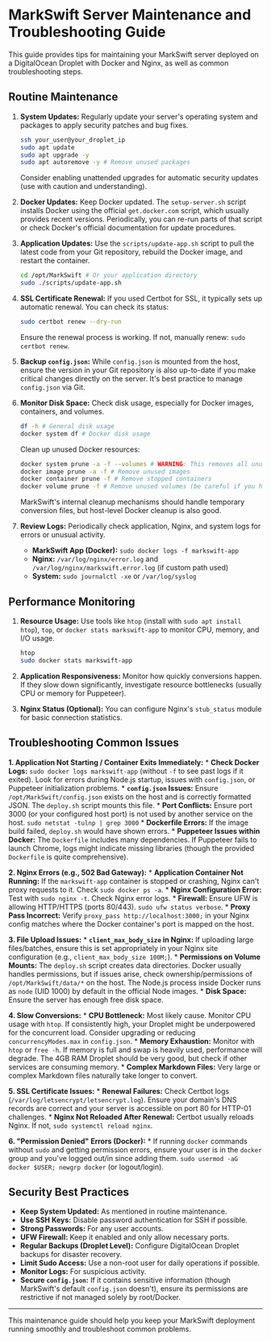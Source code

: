 # MarkSwift Server Maintenance and Troubleshooting Guide

This guide provides tips for maintaining your MarkSwift server deployed on a DigitalOcean Droplet with Docker and Nginx, as well as common troubleshooting steps.

## Routine Maintenance

1.  **System Updates:**
    Regularly update your server's operating system and packages to apply security patches and bug fixes.
    ```bash
    ssh your_user@your_droplet_ip
    sudo apt update
    sudo apt upgrade -y
    sudo apt autoremove -y # Remove unused packages
    ```
    Consider enabling unattended upgrades for automatic security updates (use with caution and understanding).

2.  **Docker Updates:**
    Keep Docker updated. The `setup-server.sh` script installs Docker using the official `get.docker.com` script, which usually provides recent versions. Periodically, you can re-run parts of that script or check Docker's official documentation for update procedures.

3.  **Application Updates:**
    Use the `scripts/update-app.sh` script to pull the latest code from your Git repository, rebuild the Docker image, and restart the container.
    ```bash
    cd /opt/MarkSwift # Or your application directory
    sudo ./scripts/update-app.sh
    ```

4.  **SSL Certificate Renewal:**
    If you used Certbot for SSL, it typically sets up automatic renewal. You can check its status:
    ```bash
    sudo certbot renew --dry-run 
    ```
    Ensure the renewal process is working. If not, manually renew: `sudo certbot renew`.

5.  **Backup `config.json`:**
    While `config.json` is mounted from the host, ensure the version in your Git repository is also up-to-date if you make critical changes directly on the server. It's best practice to manage `config.json` via Git.

6.  **Monitor Disk Space:**
    Check disk usage, especially for Docker images, containers, and volumes.
    ```bash
    df -h # General disk usage
    docker system df # Docker disk usage
    ```
    Clean up unused Docker resources:
    ```bash
    docker system prune -a -f --volumes # WARNING: This removes all unused images, containers, networks, and volumes. Use with caution.
    docker image prune -a -f # Remove unused images
    docker container prune -f # Remove stopped containers
    docker volume prune -f # Remove unused volumes (be careful if you have other apps using Docker volumes)
    ```
    MarkSwift's internal cleanup mechanisms should handle temporary conversion files, but host-level Docker cleanup is also good.

7.  **Review Logs:**
    Periodically check application, Nginx, and system logs for errors or unusual activity.
    *   **MarkSwift App (Docker):** `sudo docker logs -f markswift-app`
    *   **Nginx:** `/var/log/nginx/error.log` and `/var/log/nginx/markswift.error.log` (if custom path used)
    *   **System:** `sudo journalctl -xe` or `/var/log/syslog`

## Performance Monitoring

1.  **Resource Usage:**
    Use tools like `htop` (install with `sudo apt install htop`), `top`, or `docker stats markswift-app` to monitor CPU, memory, and I/O usage.
    ```bash
    htop
    sudo docker stats markswift-app
    ```

2.  **Application Responsiveness:**
    Monitor how quickly conversions happen. If they slow down significantly, investigate resource bottlenecks (usually CPU or memory for Puppeteer).

3.  **Nginx Status (Optional):**
    You can configure Nginx's `stub_status` module for basic connection statistics.

## Troubleshooting Common Issues

**1. Application Not Starting / Container Exits Immediately:**
    *   **Check Docker Logs:** `sudo docker logs markswift-app` (without `-f` to see past logs if it exited). Look for errors during Node.js startup, issues with `config.json`, or Puppeteer initialization problems.
    *   **`config.json` Issues:** Ensure `/opt/MarkSwift/config.json` exists on the host and is correctly formatted JSON. The `deploy.sh` script mounts this file.
    *   **Port Conflicts:** Ensure port 3000 (or your configured host port) is not used by another service on the host. `sudo netstat -tulnp | grep 3000`
    *   **Dockerfile Errors:** If the image build failed, `deploy.sh` would have shown errors.
    *   **Puppeteer Issues within Docker:** The `Dockerfile` includes many dependencies. If Puppeteer fails to launch Chrome, logs might indicate missing libraries (though the provided `Dockerfile` is quite comprehensive).

**2. Nginx Errors (e.g., 502 Bad Gateway):**
    *   **Application Container Not Running:** If the `markswift-app` container is stopped or crashing, Nginx can't proxy requests to it. Check `sudo docker ps -a`.
    *   **Nginx Configuration Error:** Test with `sudo nginx -t`. Check Nginx error logs.
    *   **Firewall:** Ensure UFW is allowing HTTP/HTTPS (ports 80/443). `sudo ufw status verbose`.
    *   **Proxy Pass Incorrect:** Verify `proxy_pass http://localhost:3000;` in your Nginx config matches where the Docker container's port is mapped on the host.

**3. File Upload Issues:**
    *   **`client_max_body_size` in Nginx:** If uploading large files/batches, ensure this is set appropriately in your Nginx site configuration (e.g., `client_max_body_size 100M;`).
    *   **Permissions on Volume Mounts:** The `deploy.sh` script creates data directories. Docker usually handles permissions, but if issues arise, check ownership/permissions of `/opt/MarkSwift/data/*` on the host. The Node.js process inside Docker runs as `node` (UID 1000) by default in the official Node images.
    *   **Disk Space:** Ensure the server has enough free disk space.

**4. Slow Conversions:**
    *   **CPU Bottleneck:** Most likely cause. Monitor CPU usage with `htop`. If consistently high, your Droplet might be underpowered for the concurrent load. Consider upgrading or reducing `concurrencyModes.max` in `config.json`.
    *   **Memory Exhaustion:** Monitor with `htop` or `free -h`. If memory is full and swap is heavily used, performance will degrade. The 4GB RAM Droplet should be very good, but check if other services are consuming memory.
    *   **Complex Markdown Files:** Very large or complex Markdown files naturally take longer to convert.

**5. SSL Certificate Issues:**
    *   **Renewal Failures:** Check Certbot logs (`/var/log/letsencrypt/letsencrypt.log`). Ensure your domain's DNS records are correct and your server is accessible on port 80 for HTTP-01 challenges.
    *   **Nginx Not Reloaded After Renewal:** Certbot usually reloads Nginx. If not, `sudo systemctl reload nginx`.

**6. "Permission Denied" Errors (Docker):**
    *   If running `docker` commands without `sudo` and getting permission errors, ensure your user is in the `docker` group and you've logged out/in since adding them. `sudo usermod -aG docker $USER; newgrp docker` (or logout/login).

## Security Best Practices

*   **Keep System Updated:** As mentioned in routine maintenance.
*   **Use SSH Keys:** Disable password authentication for SSH if possible.
*   **Strong Passwords:** For any user accounts.
*   **UFW Firewall:** Keep it enabled and only allow necessary ports.
*   **Regular Backups (Droplet Level):** Configure DigitalOcean Droplet backups for disaster recovery.
*   **Limit Sudo Access:** Use a non-root user for daily operations if possible.
*   **Monitor Logs:** For suspicious activity.
*   **Secure `config.json`:** If it contains sensitive information (though MarkSwift's default `config.json` doesn't), ensure its permissions are restrictive if not managed solely by root/Docker.

---

This maintenance guide should help you keep your MarkSwift deployment running smoothly and troubleshoot common problems.
